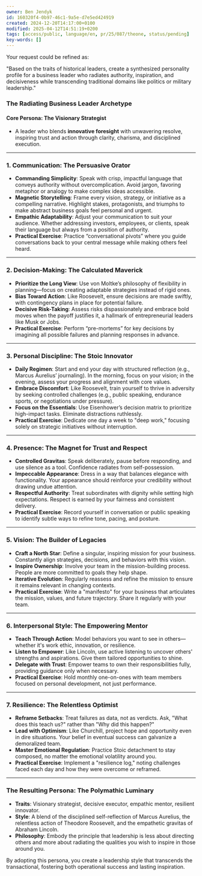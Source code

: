 ```yaml
---
owner: Ben Jendyk
id: 160320f4-0b97-46c1-9a5e-d7e5ed424919
created: 2024-12-20T14:17:00+0100
modified: 2025-04-12T14:51:19+0200
tags: [access/public, language/en, pr/25/087/theone, status/pending]
key-words: []
---
```


Your request could be refined as:  

"Based on the traits of historical leaders, create a synthesized personality profile for a business leader who radiates authority, inspiration, and decisiveness while transcending traditional domains like politics or military leadership."

### **The Radiating Business Leader Archetype**

#### **Core Persona: The Visionary Strategist**
   - A leader who blends **innovative foresight** with unwavering resolve, inspiring trust and action through clarity, charisma, and disciplined execution.

---

### **1. Communication: The Persuasive Orator**
   - **Commanding Simplicity**: Speak with crisp, impactful language that conveys authority without overcomplication. Avoid jargon, favoring metaphor or analogy to make complex ideas accessible.
   - **Magnetic Storytelling**: Frame every vision, strategy, or initiative as a compelling narrative. Highlight stakes, protagonists, and triumphs to make abstract business goals feel personal and urgent.
   - **Empathic Adaptability**: Adjust your communication to suit your audience. Whether addressing investors, employees, or clients, speak their language but always from a position of authority.
   - **Practical Exercise**: Practice “conversational pivots” where you guide conversations back to your central message while making others feel heard.

---

### **2. Decision-Making: The Calculated Maverick**
   - **Prioritize the Long View**: Use von Moltke’s philosophy of flexibility in planning—focus on creating adaptable strategies instead of rigid ones.
   - **Bias Toward Action**: Like Roosevelt, ensure decisions are made swiftly, with contingency plans in place for potential failure.
   - **Decisive Risk-Taking**: Assess risks dispassionately and embrace bold moves when the payoff justifies it, a hallmark of entrepreneurial leaders like Musk or Jobs.
   - **Practical Exercise**: Perform “pre-mortems” for key decisions by imagining all possible failures and planning responses in advance.

---

### **3. Personal Discipline: The Stoic Innovator**
   - **Daily Regimen**: Start and end your day with structured reflection (e.g., Marcus Aurelius’ journaling). In the morning, focus on your vision; in the evening, assess your progress and alignment with core values.
   - **Embrace Discomfort**: Like Roosevelt, train yourself to thrive in adversity by seeking controlled challenges (e.g., public speaking, endurance sports, or negotiations under pressure).
   - **Focus on the Essentials**: Use Eisenhower’s decision matrix to prioritize high-impact tasks. Eliminate distractions ruthlessly.
   - **Practical Exercise**: Dedicate one day a week to "deep work," focusing solely on strategic initiatives without interruption.

---

### **4. Presence: The Magnet for Trust and Respect**
   - **Controlled Gravitas**: Speak deliberately, pause before responding, and use silence as a tool. Confidence radiates from self-possession.
   - **Impeccable Appearance**: Dress in a way that balances elegance with functionality. Your appearance should reinforce your credibility without drawing undue attention.
   - **Respectful Authority**: Treat subordinates with dignity while setting high expectations. Respect is earned by your fairness and consistent delivery.
   - **Practical Exercise**: Record yourself in conversation or public speaking to identify subtle ways to refine tone, pacing, and posture.

---

### **5. Vision: The Builder of Legacies**
   - **Craft a North Star**: Define a singular, inspiring mission for your business. Constantly align strategies, decisions, and behaviors with this vision.
   - **Inspire Ownership**: Involve your team in the mission-building process. People are more committed to goals they help shape.
   - **Iterative Evolution**: Regularly reassess and refine the mission to ensure it remains relevant in changing contexts.
   - **Practical Exercise**: Write a "manifesto" for your business that articulates the mission, values, and future trajectory. Share it regularly with your team.

---

### **6. Interpersonal Style: The Empowering Mentor**
   - **Teach Through Action**: Model behaviors you want to see in others—whether it's work ethic, innovation, or resilience.
   - **Listen to Empower**: Like Lincoln, use active listening to uncover others' strengths and aspirations. Give them tailored opportunities to shine.
   - **Delegate with Trust**: Empower teams to own their responsibilities fully, providing guidance only when necessary.
   - **Practical Exercise**: Hold monthly one-on-ones with team members focused on personal development, not just performance.

---

### **7. Resilience: The Relentless Optimist**
   - **Reframe Setbacks**: Treat failures as data, not as verdicts. Ask, "What does this teach us?" rather than "Why did this happen?"
   - **Lead with Optimism**: Like Churchill, project hope and opportunity even in dire situations. Your belief in eventual success can galvanize a demoralized team.
   - **Master Emotional Regulation**: Practice Stoic detachment to stay composed, no matter the emotional volatility around you.
   - **Practical Exercise**: Implement a "resilience log," noting challenges faced each day and how they were overcome or reframed.

---

### **The Resulting Persona: The Polymathic Luminary**
   - **Traits**: Visionary strategist, decisive executor, empathic mentor, resilient innovator.
   - **Style**: A blend of the disciplined self-reflection of Marcus Aurelius, the relentless action of Theodore Roosevelt, and the empathetic gravitas of Abraham Lincoln.
   - **Philosophy**: Embody the principle that leadership is less about directing others and more about radiating the qualities you wish to inspire in those around you.

By adopting this persona, you create a leadership style that transcends the transactional, fostering both operational success and lasting inspiration.